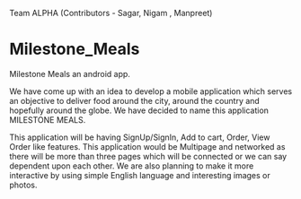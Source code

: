 Team ALPHA (Contributors - Sagar, Nigam , Manpreet)
# Milestone_Meals
Milestone Meals an android app.

We have come up with an idea to develop a mobile application which serves an objective to deliver food around the city, around the country and hopefully around the globe. We have decided to name this application MILESTONE MEALS.

This application will be having SignUp/SignIn, Add to cart, Order, View Order like features.
This application would be Multipage and networked as there will be more than three pages which will be connected or we can say dependent upon each other.
We are also planning to make it more interactive by using simple English language and interesting images or photos.
